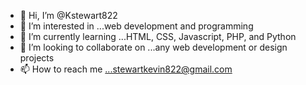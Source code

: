 - 👋 Hi, I’m @Kstewart822
- 👀 I’m interested in ...web development and programming
- 🌱 I’m currently learning ...HTML, CSS, Javascript, PHP, and Python
- 💞️ I’m looking to collaborate on ...any web development or design projects
- 📫 How to reach me ...stewartkevin822@gmail.com

<!---
Kstewart822/Kstewart822 is a ✨ special ✨ repository because its `README.md` (this file) appears on your GitHub profile.
You can click the Preview link to take a look at your changes.
--->
